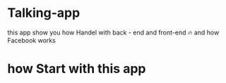 # Talking-app
this app show you how Handel with back - end and front-end 🔥 and how Facebook works 


# how Start with this app 


